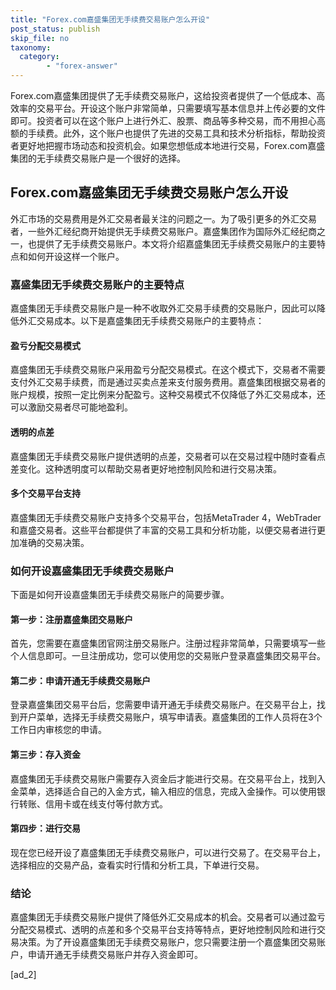 ```yaml
---
title: "Forex.com嘉盛集团无手续费交易账户怎么开设"
post_status: publish
skip_file: no
taxonomy:
  category:
        - "forex-answer"
---
```


Forex.com嘉盛集团提供了无手续费交易账户，这给投资者提供了一个低成本、高效率的交易平台。开设这个账户非常简单，只需要填写基本信息并上传必要的文件即可。投资者可以在这个账户上进行外汇、股票、商品等多种交易，而不用担心高额的手续费。此外，这个账户也提供了先进的交易工具和技术分析指标，帮助投资者更好地把握市场动态和投资机会。如果您想低成本地进行交易，Forex.com嘉盛集团的无手续费交易账户是一个很好的选择。

## Forex.com嘉盛集团无手续费交易账户怎么开设

外汇市场的交易费用是外汇交易者最关注的问题之一。为了吸引更多的外汇交易者，一些外汇经纪商开始提供无手续费交易账户。嘉盛集团作为国际外汇经纪商之一，也提供了无手续费交易账户。本文将介绍嘉盛集团无手续费交易账户的主要特点和如何开设这样一个账户。

### 嘉盛集团无手续费交易账户的主要特点

嘉盛集团无手续费交易账户是一种不收取外汇交易手续费的交易账户，因此可以降低外汇交易成本。以下是嘉盛集团无手续费交易账户的主要特点：

#### 盈亏分配交易模式

嘉盛集团无手续费交易账户采用盈亏分配交易模式。在这个模式下，交易者不需要支付外汇交易手续费，而是通过买卖点差来支付服务费用。嘉盛集团根据交易者的账户规模，按照一定比例来分配盈亏。这种交易模式不仅降低了外汇交易成本，还可以激励交易者尽可能地盈利。

#### 透明的点差

嘉盛集团无手续费交易账户提供透明的点差，交易者可以在交易过程中随时查看点差变化。这种透明度可以帮助交易者更好地控制风险和进行交易决策。

#### 多个交易平台支持

嘉盛集团无手续费交易账户支持多个交易平台，包括MetaTrader 4，WebTrader和嘉盛交易者。这些平台都提供了丰富的交易工具和分析功能，以便交易者进行更加准确的交易决策。

### 如何开设嘉盛集团无手续费交易账户

下面是如何开设嘉盛集团无手续费交易账户的简要步骤。

#### 第一步：注册嘉盛集团交易账户

首先，您需要在嘉盛集团官网注册交易账户。注册过程非常简单，只需要填写一些个人信息即可。一旦注册成功，您可以使用您的交易账户登录嘉盛集团交易平台。

#### 第二步：申请开通无手续费交易账户

登录嘉盛集团交易平台后，您需要申请开通无手续费交易账户。在交易平台上，找到开户菜单，选择无手续费交易账户，填写申请表。嘉盛集团的工作人员将在3个工作日内审核您的申请。

#### 第三步：存入资金

嘉盛集团无手续费交易账户需要存入资金后才能进行交易。在交易平台上，找到入金菜单，选择适合自己的入金方式，输入相应的信息，完成入金操作。可以使用银行转账、信用卡或在线支付等付款方式。

#### 第四步：进行交易

现在您已经开设了嘉盛集团无手续费交易账户，可以进行交易了。在交易平台上，选择相应的交易产品，查看实时行情和分析工具，下单进行交易。

### 结论

嘉盛集团无手续费交易账户提供了降低外汇交易成本的机会。交易者可以通过盈亏分配交易模式、透明的点差和多个交易平台支持等特点，更好地控制风险和进行交易决策。为了开设嘉盛集团无手续费交易账户，您只需要注册一个嘉盛集团交易账户，申请开通无手续费交易账户并存入资金即可。

\[ad\_2\]
